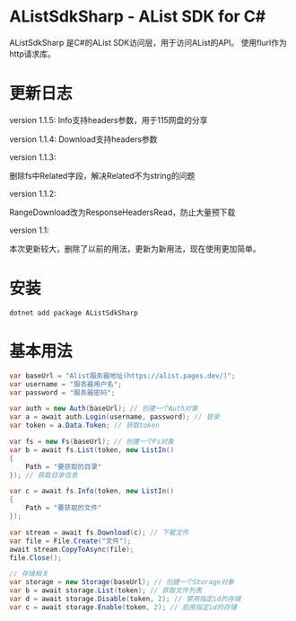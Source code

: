 # AListSdkSharp - AList SDK for C#

AListSdkSharp 是C#的AList SDK访问层，用于访问AList的API。
使用flurl作为http请求库。

# 更新日志

version 1.1.5:
Info支持headers参数，用于115网盘的分享

version 1.1.4:
Download支持headers参数

version 1.1.3:

删除fs中Related字段，解决Related不为string的问题

version 1.1.2:

RangeDownload改为ResponseHeadersRead，防止大量预下载

version 1.1:

本次更新较大，删除了以前的用法，更新为新用法，现在使用更加简单。

# 安装

```
dotnet add package AListSdkSharp
```

# 基本用法
```csharp
var baseUrl = "Alist服务器地址(https://alist.pages.dev/)";
var username = "服务器用户名";
var password = "服务器密码";

var auth = new Auth(baseUrl); // 创建一个Auth对象
var a = await auth.Login(username, password); // 登录
var token = a.Data.Token; // 获取token

var fs = new Fs(baseUrl); // 创建一个Fs对象
var b = await fs.List(token, new ListIn()
{
    Path = "要获取的目录"
}); // 获取目录信息

var c = await fs.Info(token, new ListIn()
{
    Path = "要获取的文件"
});

var stream = await fs.Download(c); // 下载文件
var file = File.Create("文件");
await stream.CopyToAsync(file);
file.Close();

// 存储相关
var storage = new Storage(baseUrl); // 创建一个Storage对象
var b = await storage.List(token); // 获取文件列表
var d = await storage.Disable(token, 2); // 禁用指定id的存储
var c = await storage.Enable(token, 2); // 启用指定id的存储

```
